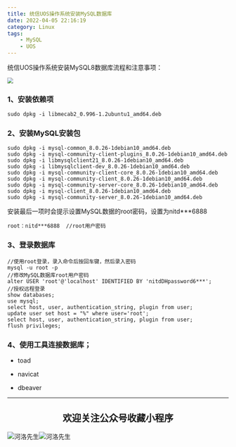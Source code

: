 ```yaml
---
title: 统信UOS操作系统安装MySQL数据库
date: 2022-04-05 22:16:19
category: Linux
tags: 
    - MySQL
    - UOS
---
```


统信UOS操作系统安装MySQL8数据库流程和注意事项：

<img src="https://s2.loli.net/2022/06/06/ahxdVYX52FOMpsB.jpg" style="zoom:80%;" />

### 1、安装依赖项

```
sudo dpkg -i libmecab2_0.996-1.2ubuntu1_amd64.deb
```

### 2、安装MySQL安装包

```
sudo dpkg -i mysql-common_8.0.26-1debian10_amd64.deb
sudo dpkg -i mysql-community-client-plugins_8.0.26-1debian10_amd64.deb
sudo dpkg -i libmysqlclient21_8.0.26-1debian10_amd64.deb
sudo dpkg -i libmysqlclient-dev_8.0.26-1debian10_amd64.deb
sudo dpkg -i mysql-community-client-core_8.0.26-1debian10_amd64.deb
sudo dpkg -i mysql-community-client_8.0.26-1debian10_amd64.deb
sudo dpkg -i mysql-community-server-core_8.0.26-1debian10_amd64.deb
sudo dpkg -i mysql-client_8.0.26-1debian10_amd64.deb
sudo dpkg -i mysql-community-server_8.0.26-1debian10_amd64.deb
```

安装最后一项时会提示设置MySQL数据的root密码，设置为nitd***6888

```
root：nitd***6888  //root用户密码
```

### 3、登录数据库

```
//使用root登录，录入命令后按回车键，然后录入密码
mysql -u root -p
//修改MySQL数据库root用户密码
alter USER 'root'@'localhost' IDENTIFIED BY 'nitdDHpassword6***';
//授权远程登录
show databases;
use mysql;
select host, user, authentication_string, plugin from user;
update user set host = "%" where user='root';
select host, user, authentication_string, plugin from user;
flush privileges;
```

### 4、使用工具连接数据库；

- toad

- navicat

- dbeaver




---

## <center>欢迎关注公众号收藏小程序</center>

![河洛先生](https://s2.loli.net/2022/06/23/bYdtKDC2U5J7iWr.jpg)![河洛先生](https://s2.loli.net/2022/06/23/PlUgz5KSHm7OBke.jpg)
